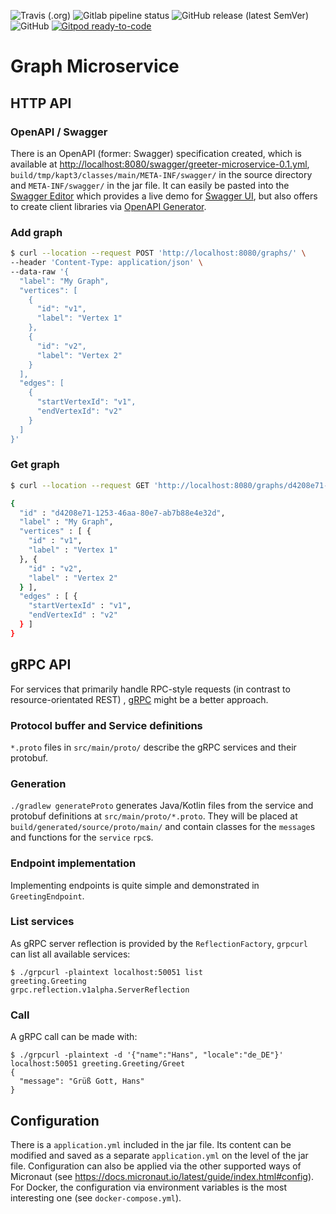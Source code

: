 <!--- some badges to display on the GitHub page -->

![Travis (.org)](https://img.shields.io/travis/debuglevel/graph-microservice?label=Travis%20build)
![Gitlab pipeline status](https://img.shields.io/gitlab/pipeline/debuglevel/graph-microservice?label=GitLab%20build)
![GitHub release (latest SemVer)](https://img.shields.io/github/v/release/debuglevel/graph-microservice?sort=semver)
![GitHub](https://img.shields.io/github/license/debuglevel/graph-microservice)
[![Gitpod ready-to-code](https://img.shields.io/badge/Gitpod-ready--to--code-blue?logo=gitpod)](https://gitpod.io/#https://github.com/debuglevel/graph-microservice)

# Graph Microservice

## HTTP API

### OpenAPI / Swagger

There is an OpenAPI (former: Swagger) specification created, which is available
at <http://localhost:8080/swagger/greeter-microservice-0.1.yml>, `build/tmp/kapt3/classes/main/META-INF/swagger/` in the
source directory and `META-INF/swagger/` in the jar file. It can easily be pasted into
the [Swagger Editor](https://editor.swagger.io) which provides a live demo
for [Swagger UI](https://swagger.io/tools/swagger-ui/), but also offers to create client libraries
via [OpenAPI Generator](https://openapi-generator.tech).

### Add graph

```bash
$ curl --location --request POST 'http://localhost:8080/graphs/' \
--header 'Content-Type: application/json' \
--data-raw '{
  "label": "My Graph",
  "vertices": [
    {
      "id": "v1",
      "label": "Vertex 1"
    },
    {
      "id": "v2",
      "label": "Vertex 2"
    }
  ],
  "edges": [
    {
      "startVertexId": "v1",
      "endVertexId": "v2"
    }
  ]
}'

```

### Get graph

```bash
$ curl --location --request GET 'http://localhost:8080/graphs/d4208e71-1253-46aa-80e7-ab7b88e4e32d'

{
  "id" : "d4208e71-1253-46aa-80e7-ab7b88e4e32d",
  "label" : "My Graph",
  "vertices" : [ {
    "id" : "v1",
    "label" : "Vertex 1"
  }, {
    "id" : "v2",
    "label" : "Vertex 2"
  } ],
  "edges" : [ {
    "startVertexId" : "v1",
    "endVertexId" : "v2"
  } ]
}
```

## gRPC API

For services that primarily handle RPC-style requests (in contrast to resource-orientated REST)
, [gRPC](https://grpc.io/) might be a better approach.

### Protocol buffer and Service definitions

`*.proto` files in `src/main/proto/` describe the gRPC services and their protobuf.

### Generation

`./gradlew generateProto` generates Java/Kotlin files from the service and protobuf definitions
at `src/main/proto/*.proto`. They will be placed at `build/generated/source/proto/main/` and contain classes for
the `message`s and functions for the `service` `rpc`s.

### Endpoint implementation

Implementing endpoints is quite simple and demonstrated in `GreetingEndpoint`.

### List services

As gRPC server reflection is provided by the `ReflectionFactory`, `grpcurl` can list all available services:

```
$ ./grpcurl -plaintext localhost:50051 list
greeting.Greeting
grpc.reflection.v1alpha.ServerReflection
```

### Call

A gRPC call can be made with:

```
$ ./grpcurl -plaintext -d '{"name":"Hans", "locale":"de_DE"}' localhost:50051 greeting.Greeting/Greet
{
  "message": "Grüß Gott, Hans"
}
```

## Configuration

There is a `application.yml` included in the jar file. Its content can be modified and saved as a
separate `application.yml` on the level of the jar file. Configuration can also be applied via the other supported ways
of Micronaut (see <https://docs.micronaut.io/latest/guide/index.html#config>). For Docker, the configuration via
environment variables is the most interesting one (see `docker-compose.yml`).
